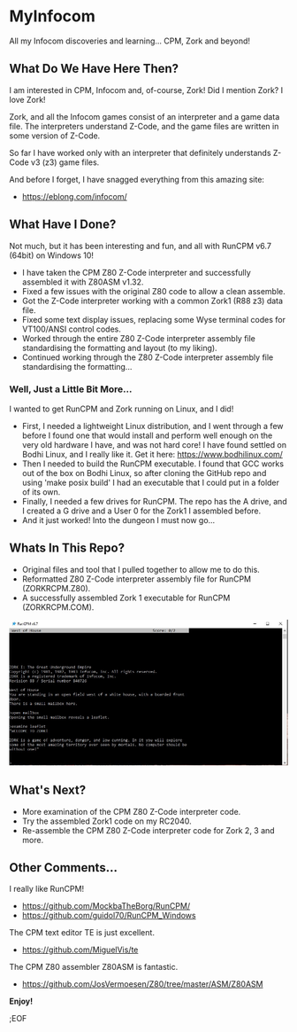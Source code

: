 # MyInfocom
All my Infocom discoveries and learning... CPM, Zork and beyond!


## What Do We Have Here Then?
I am interested in CPM, Infocom and, of-course, Zork! Did I mention Zork? I love Zork!

Zork, and all the Infocom games consist of an interpreter and a game data file. The interpreters understand Z-Code, and the game files are written in some version of Z-Code.

So far I have worked only with an interpreter that definitely understands Z-Code v3 (z3) game files.

And before I forget, I have snagged everything from this amazing site:
* https://eblong.com/infocom/


## What Have I Done?
Not much, but it has been interesting and fun, and all with RunCPM v6.7 (64bit) on Windows 10!

* I have taken the CPM Z80 Z-Code interpreter and successfully assembled it with Z80ASM v1.32.
* Fixed a few issues with the original Z80 code to allow a clean assemble.
* Got the Z-Code interpreter working with a common Zork1 (R88 z3) data file.
* Fixed some text display issues, replacing some Wyse terminal codes for VT100/ANSI control codes.
* Worked through the entire Z80 Z-Code interpreter assembly file standardising the formatting and layout (to my liking).
* Continued working through the Z80 Z-Code interpreter assembly file standardising the formatting...

### Well, Just a Little Bit More...
I wanted to get RunCPM and Zork running on Linux, and I did!

* First, I needed a lightweight Linux distribution, and I went through a few before I found one that would install and perform well enough on the very old hardware I have, and was not hard core! I have found settled on Bodhi Linux, and I really like it. Get it here: https://www.bodhilinux.com/
* Then I needed to build the RunCPM executable. I found that GCC works out of the box on Bodhi Linux, so after cloning the GitHub repo and using 'make posix build' I had an executable that I could put in a folder of its own.
* Finally, I needed a few drives for RunCPM. The repo has the A drive, and I created a G drive and a User 0 for the Zork1 I assembled before.
* And it just worked! Into the dungeon I must now go...


## Whats In This Repo?
* Original files and tool that I pulled together to allow me to do this.
* Reformatted Z80 Z-Code interpreter assembly file for RunCPM (ZORKRCPM.Z80).
* A successfully assembled Zork 1 executable for RunCPM (ZORKRCPM.COM).

![Zork 1 in RunCPM](images/ZORK1CPM.jpg)


## What's Next?
* More examination of the CPM Z80 Z-Code interpreter code.
* Try the assembled Zork1 code on my RC2040.
* Re-assemble the CPM Z80 Z-Code interpreter code for Zork 2, 3 and more.


## Other Comments...
I really like RunCPM!
* https://github.com/MockbaTheBorg/RunCPM/
* https://github.com/guidol70/RunCPM_Windows

The CPM text editor TE is just excellent.
* https://github.com/MiguelVis/te

The CPM Z80 assembler Z80ASM is fantastic.
* https://github.com/JosVermoesen/Z80/tree/master/ASM/Z80ASM


__Enjoy!__

;EOF
